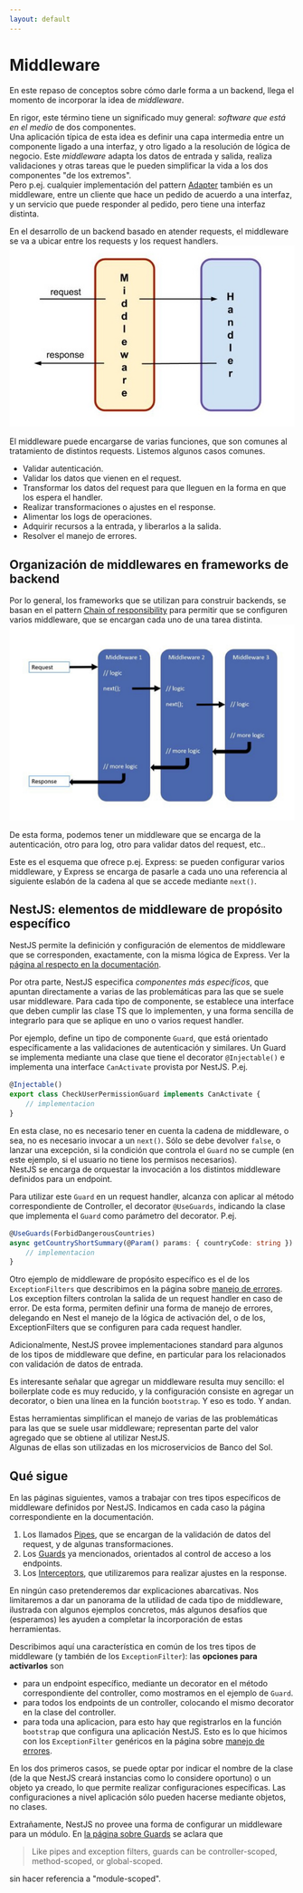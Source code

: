 ```yaml
---
layout: default
---
```


# Middleware
En este repaso de conceptos sobre cómo darle forma a un backend, llega el momento de incorporar la idea de _middleware_.

En rigor, este término tiene un significado muy general: _software que está en el medio_ de dos componentes.  
Una aplicación típica de esta idea es definir una capa intermedia entre un componente ligado a una interfaz, y otro ligado a la resolución de lógica de negocio. Este _middleware_ adapta los datos de entrada y salida, realiza validaciones y otras tareas que le pueden simplificar la vida a los dos componentes "de los extremos".  
Pero p.ej. cualquier implementación del pattern [Adapter](https://refactoring.guru/design-patterns/adapter) también es un middleware, entre un cliente que hace un pedido de acuerdo a una interfaz, y un servicio que puede responder al pedido, pero tiene una interfaz distinta. 

En el desarrollo de un backend basado en atender requests, el middleware se va a ubicar entre los requests y los request handlers. 
![Rol del middleware](./images/middleware.jpg)

El middleware puede encargarse de varias funciones, que son comunes al tratamiento de distintos requests. Listemos algunos casos comunes.
- Validar autenticación.
- Validar los datos que vienen en el request.
- Transformar los datos del request para que lleguen en la forma en que los espera el handler.
- Realizar transformaciones o ajustes en el response.
- Alimentar los logs de operaciones.
- Adquirir recursos a la entrada, y liberarlos a la salida.
- Resolver el manejo de errores.

## Organización de middlewares en frameworks de backend

Por lo general, los frameworks que se utilizan para construir backends, se basan en el pattern [Chain of responsibility](https://refactoring.guru/design-patterns/chain-of-responsibility) para permitir que se configuren varios middleware, que se encargan cada uno de una tarea distinta.
![Varios middleware encadenados](./images/request-delegate-pipeline.jpg)

De esta forma, podemos tener un middleware que se encarga de la autenticación, otro para log, otro para validar datos del request, etc..

Este es el esquema que ofrece p.ej. Express: se pueden configurar varios middleware, y Express se encarga de pasarle a cada uno una referencia al siguiente eslabón de la cadena al que se accede mediante `next()`. 


## NestJS: elementos de middleware de propósito específico
NestJS permite la definición y configuración de elementos de middleware que se corresponden, exactamente, con la misma lógica de Express. Ver la [página al respecto en la documentación](https://docs.nestjs.com/middleware).

Por otra parte, NestJS especifica _componentes más específicos_, que apuntan directamente a varias de las problemáticas para las que se suele usar middleware. 
Para cada tipo de componente, se establece una interface que deben cumplir las clase TS que lo implementen, y una forma sencilla de integrarlo para que se aplique en uno o varios request handler.

Por ejemplo, define un tipo de componente `Guard`, que está orientado específicamente a las validaciones de autenticación y similares. 
Un Guard se implementa mediante una clase que tiene el decorator `@Injectable()` e implementa una interface `CanActivate` provista por NestJS. P.ej.
``` typescript
@Injectable()
export class CheckUserPermissionGuard implements CanActivate {
    // implementacion
}
```
En esta clase, no es necesario tener en cuenta la cadena de middleware, o sea, no es necesario invocar a un `next()`. Sólo se debe devolver `false`, o lanzar una excepción, si la condición que controla el `Guard` no se cumple (en este ejemplo, si el usuario no tiene los permisos necesarios).  
NestJS se encarga de orquestar la invocación a los distintos middleware definidos para un endpoint.

Para utilizar este `Guard` en un request handler, alcanza con aplicar al método correspondiente de Controller, el decorator `@UseGuards`, indicando la clase que implementa el `Guard` como parámetro del decorator. P.ej.
``` typescript
@UseGuards(ForbidDangerousCountries)
async getCountryShortSummary(@Param() params: { countryCode: string }): Promise<CountryShortSummary> {
    // implementacion
}
```

Otro ejemplo de middleware de propósito específico es el de los `ExceptionFilters` que describimos en la página sobre [manejo de errores](./manejo-de-errores). Los exception filters controlan la salida de un request handler en caso de error. De esta forma, permiten definir una forma de manejo de errores, delegando en Nest el manejo de la lógica de activación del, o de los, ExceptionFilters que se configuren para cada request handler.

Adicionalmente, NestJS provee implementaciones standard para algunos de los tipos de middleware que define, en particular para los relacionados con validación de datos de entrada.

Es interesante señalar que agregar un middleware resulta muy sencillo: el boilerplate code es muy reducido, y la configuración consiste en agregar un decorator, o bien una línea en la función `bootstrap`. Y eso es todo. Y andan.

Estas herramientas simplifican el manejo de varias de las problemáticas para las que se suele usar middleware; representan parte del valor agregado que se obtiene al utilizar NestJS.  
Algunas de ellas son utilizadas en los microservicios de Banco del Sol.


## Qué sigue
En las páginas siguientes, vamos a trabajar con tres tipos específicos de middleware definidos por NestJS. Indicamos en cada caso la página correspondiente en la documentación.
1. Los llamados [Pipes](https://docs.nestjs.com/pipes), que se encargan de la validación de datos del request, y de algunas transformaciones.
1. Los [Guards](https://docs.nestjs.com/guards) ya mencionados, orientados al control de acceso a los endpoints.
1. Los [Interceptors](https://docs.nestjs.com/interceptors), que utilizaremos para realizar ajustes en la response.

En ningún caso pretenderemos dar explicaciones abarcativas. Nos limitaremos a dar un panorama de la utilidad de cada tipo de middleware, ilustrada con algunos ejemplos concretos, más algunos desafíos que (esperamos) les ayuden a completar la incorporación de estas herramientas.

Describimos aquí una característica en común de los tres tipos de middleware (y también de los `ExceptionFilter`): las **opciones para activarlos** son
- para un endpoint específico, mediante un decorator en el método correspondiente del controller, como mostramos en el ejemplo de `Guard`.
- para todos los endpoints de un controller, colocando el mismo decorator en la clase del controller.
- para toda una aplicacion, para esto hay que registrarlos en la función `bootstrap` que configura una aplicación NestJS. Esto es lo que hicimos con los `ExceptionFilter` genéricos en la página sobre [manejo de errores](./manejo-de-errores).

En los dos primeros casos, se puede optar por indicar el nombre de la clase (de la que NestJS creará instancias como lo considere oportuno) o un objeto ya creado, lo que permite realizar configuraciones específicas. Las configuraciones a nivel aplicación sólo pueden hacerse mediante objetos, no clases.

Extrañamente, NestJS no provee una forma de configurar un middleware para un módulo. En [la página sobre Guards](https://docs.nestjs.com/guards) se aclara que
>  Like pipes and exception filters, guards can be controller-scoped, method-scoped, or global-scoped.

sin hacer referencia a "module-scoped".
